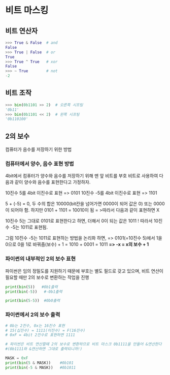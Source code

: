 # 비트 마스킹

## 비트 연산자
```python
>>> True & False  # and
False
>>> True | False  # or
True
>>> True ^ True   # xor
False
>>> ~ True        # not
-2
```

## 비트 조작
```python
>>> bin(0b1101 >> 2)  # 오른쪽 시프팅
'0b11'
>>> bin(0b1101 << 2)  # 왼쪽 시프팅
'0b110100'
```

## 2의 보수
컴퓨터가 음수를 저장하기 위한 방법

### 컴퓨터에서 양수, 음수 표현 방법
4bit에서 컴퓨터가 양수와 음수를 저장하기 위해 맨 앞 비트를 부호 비트로 사용하여 다음과 같이 양수와 음수를 표현한다고 가정하자.

10진수 5를 4bit 이진수로 표현 => 0101
10진수 -5를 4bit 이진수로 표현 => 1101

5 + (-5) = 0,
두 수의 합은 10000(bit칸을 넘어가면 0000이 되어 값은 0) 또는 0000이 되어야 함. 하지만 0101 + 1101 = 10010이 됨 = >따라서 다음과 같이 표현하면 X

10진수 5는 그대로 0101로 표현한다고 하면, 더해서 0이 되는 값은 1011 !
따라서 10진수 -5는 1011로 표현됨.

그럼 10진수 -5는 1011로 표현하는 방법을 논리화 하면,
=> 0101(=10진수 5)에서 1을 0으로 0을 1로 바꿔줌(보수) + 1 = 1010 + 0001 = 1011
**=> -x = x의 보수 + 1**

### 파이썬의 내부적인 2의 보수 표현
파이썬은 임의 정밀도를 지원하기 때문에 부호는 별도 필드로 갖고 있으며, 비트 연산이 필요할 때만 2의 보수로 변환하는 작업을 진행
```python
print(bin(5))   #0b1출력
print(bin(-5))   #-0b1출력

print(bin(5-5))  #0b0출력
```

### 파이썬에서 2의 보수 출력
```python
# 0b는 2진수, 0x는 16진수 표현
# 15(십진수) = 1111(이진수) = F(16진수)
# 0xF = 4bit 2진수로 표현하면 1111

# 파이썬은 비트 연산할때 2의 보수로 변환하므로 비트 마스크 0b1111을 만들어 &연산한다
#(0b1111와 &연산하면 그대로 출력되니까!)

MASK = 0xF
print(bin(5 & MASK))    #0b101
print(bin(-5 & MASK))   #0b1011
```